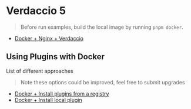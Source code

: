 # Verdaccio 5

> Before run examples, build the local image by running `pnpm docker`.

- [Docker + Nginx + Verdaccio](reverse_proxy/nginx/README.md)

## Using Plugins with Docker

List of different approaches

> Note these options could be improved, feel free to submit upgrades

- [Docker + Install plugins from a registry](plugins/docker-build-install-plugin/README.md)
- [Docker + Install local plugin](plugins/docker-local-plugin/README.md)
